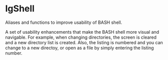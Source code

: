 # IgShell
Aliases and functions to improve usability of BASH shell.

A set of usability enhancements that make the BASH shell more visual and navigable.  For example, when changing directories, the screen is cleared and a new directory list is created.
Also, the listing is numbered and you can change to a new directoy, or open as a file by simply entering the listing number.
